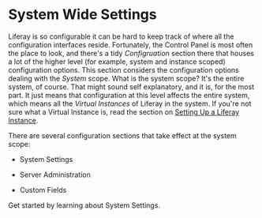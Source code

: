 # System Wide Settings

Liferay is so configurable it can be hard to keep track of where all the
configuration interfaces reside. Fortunately, the Control Panel is most often
the place to look, and there's a tidy *Configruation* section there that houses
a lot of the higher level (for example, system and instance scoped)
configuration options. This section considers the configuration options dealing
with the *System* scope. What is the system scope? It's the entire system, of
course. That might sound self explanatory, and it is, for the most part. It just
means that configuration at this level affects the entire system, which means
all the *Virtual Instances* of Liferay in the system. If you're not sure what a
Virtual Instance is, read the section on [Setting Up a Liferay
Instance](/discover/portal/-/knowledge_base/7-0/instance-settings/).

There are several configuration sections that take effect at the system scope:

- System Settings

- Server Administration

- Custom Fields

Get started by learning about System Settings.
